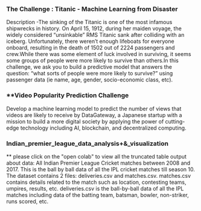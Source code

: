 ###  **The Challenge : Titanic - Machine Learning from Disaster**
Description -The sinking of the Titanic is one of the most infamous shipwrecks in history.
On April 15, 1912, during her maiden voyage, the widely considered “unsinkable” RMS Titanic sank after colliding with an iceberg. Unfortunately, there weren’t enough lifeboats for everyone onboard, resulting in the death of 1502 out of 2224 passengers and crew.While there was some element of luck involved in surviving, it seems some groups of people were more likely to survive than others.In this challenge, we ask you to build a predictive model that answers the question: “what sorts of people were more likely to survive?” using passenger data (ie name, age, gender, socio-economic class, etc).

### **Video Popularity Prediction Challenge
Develop a machine learning model to predict the number of views that videos are likely to receive by DataGateway, a Japanese startup with a mission to build a more digital society by applying the power of cutting-edge technology including AI, blockchain, and decentralized computing.

### Indian_premier_league_data_analysis+&_visualization
** please click on the "open colab" to view all the truncated table output
about data:
All Indian Premier League Cricket matches between 2008 and 2017.
This is the ball by ball data of all the IPL cricket matches till season 10.
The dataset contains 2 files: deliveries.csv and matches.csv.
matches.csv contains details related to the match such as location, contesting teams, umpires, results, etc.
deliveries.csv is the ball-by-ball data of all the IPL matches including data of the batting team, batsman, bowler, non-striker, runs scored, etc.

